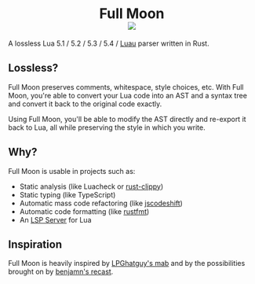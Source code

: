 <div align="center">
	<h1>
		Full Moon<br>
		<a href="https://crates.io/crates/full-moon"><img src="https://img.shields.io/crates/v/full-moon.svg"></a>
	</h1>
</div>

A lossless Lua 5.1 / 5.2 / 5.3 / 5.4 / [Luau](https://luau-lang.org/) parser written in Rust.


## Lossless?

Full Moon preserves comments, whitespace, style choices, etc. With Full Moon, you're able to convert your Lua code into an AST and a syntax tree and convert it back to the original code exactly.

Using Full Moon, you'll be able to modify the AST directly and re-export it back to Lua, all while preserving the style in which you write.


## Why?

Full Moon is usable in projects such as:
- Static analysis (like Luacheck or [rust-clippy](https://github.com/rust-lang/rust-clippy))
- Static typing (like TypeScript)
- Automatic mass code refactoring (like [jscodeshift](https://github.com/facebook/jscodeshift))
- Automatic code formatting (like [rustfmt](https://github.com/rust-lang/rustfmt))
- An [LSP Server](https://microsoft.github.io/language-server-protocol/) for Lua

## Inspiration

Full Moon is heavily inspired by [LPGhatguy's mab](https://github.com/LPGhatguy/mab/) and by the possibilities brought on by [benjamn's recast](https://github.com/benjamn/recast).
